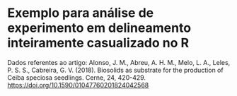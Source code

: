 # Exemplo para análise de experimento em delineamento inteiramente casualizado no R
Dados referentes ao artigo:
Alonso, J. M., Abreu, A. H. M., Melo, L. A., Leles, P. S. S., Cabreira, G. V. (2018). Biosolids as substrate for the production of Ceiba speciosa seedlings. Cerne, 24, 420-429. https://doi.org/10.1590/01047760201824042568
